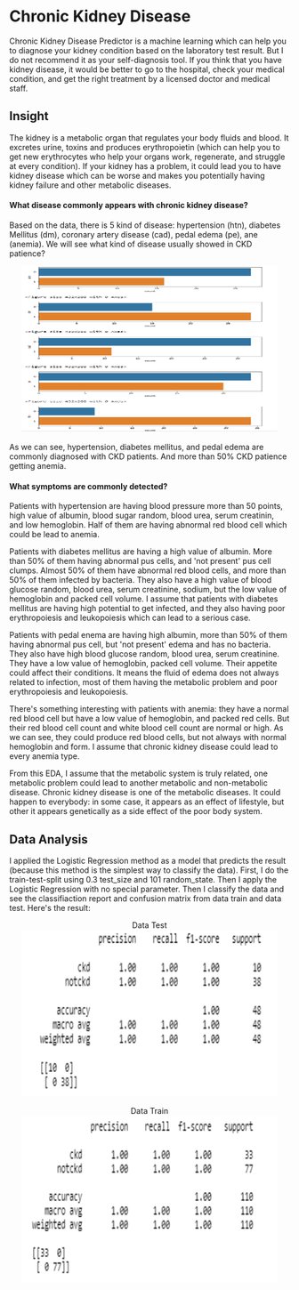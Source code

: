 # Chronic Kidney Disease

Chronic Kidney Disease Predictor is a machine learning which can help you to diagnose your kidney condition based on the laboratory test result. But I do not recommend it as your self-diagnosis tool. If you think that you have kidney disease, it would be better to go to the hospital, check your medical condition, and get the right treatment by a licensed doctor and medical staff.

## Insight

The kidney is a metabolic organ that regulates your body fluids and blood. It excretes urine, toxins and produces erythropoietin (which can help you to get new erythrocytes who help your organs work, regenerate, and struggle at every condition). If your kidney has a problem, it could lead you to have kidney disease which can be worse and makes you potentially having kidney failure and other metabolic diseases.

#### What disease commonly appears with chronic kidney disease?

Based on the data, there is 5 kind of disease: hypertension (htn), diabetes Mellitus (dm), coronary artery disease (cad), pedal edema (pe), ane (anemia). We will see what kind of disease usually showed in CKD patience?

<p align="center">
  <img width="460" height="300" src=" https://github.com/megakristiani/chronic-kidney-disease/blob/master/5disease.png ">
</p>

As we can see, hypertension, diabetes mellitus, and pedal edema are commonly diagnosed with CKD patients. And more than 50% CKD patience getting anemia.

#### What symptoms are commonly detected?

Patients with hypertension are having blood pressure more than 50 points, high value of albumin, blood sugar random, blood urea, serum creatinin, and low hemoglobin. Half of them are having abnormal red blood cell which could be lead to anemia. 

Patients with diabetes mellitus are having a high value of albumin. More than 50% of them having abnormal pus cells, and 'not present' pus cell clumps. Almost 50% of them have abnormal red blood cells, and more than 50% of them infected by bacteria. They also have a high value of blood glucose random, blood urea, serum creatinine, sodium, but the low value of hemoglobin and packed cell volume. I assume that patients with diabetes mellitus are having high potential to get infected, and they also having poor erythropoiesis and leukopoiesis which can lead to a serious case.

Patients with pedal enema are having high albumin, more than 50% of them having abnormal pus cell, but 'not present' edema and has no bacteria. They also have high blood glucose random, blood urea, serum creatinine. They have a low value of hemoglobin, packed cell volume. Their appetite could affect their conditions. It means the fluid of edema does not always related to infection, most of them having the metabolic problem and poor erythropoiesis and leukopoiesis.

There's something interesting with patients with anemia: they have a normal red blood cell but have a low value of hemoglobin, and packed red cells. But their red blood cell count and white blood cell count are normal or high. As we can see, they could produce red blood cells, but not always with normal hemoglobin and form. I assume that chronic kidney disease could lead to every anemia type.

From this EDA, I assume that the metabolic system is truly related, one metabolic problem could lead to another metabolic and non-metabolic disease. Chronic kidney disease is one of the metabolic diseases. It could happen to everybody: in some case, it appears as an effect of lifestyle, but other it appears genetically as a side effect of the poor body system.

## Data Analysis

I applied the Logistic Regression method as a model that predicts the result (because this method is the simplest way to classify the data). First, I do the train-test-split using 0.3 test_size and 101 random_state. Then I apply the Logistic Regression with no special parameter. Then I classify the data and see the classifiaction report and confusion matrix from data train and data test. Here's the result:

<p align="center"> Data Test
  
  <img width="460" height="300" src=" https://github.com/megakristiani/chronic-kidney-disease/blob/master/test.png ">
</p>

<p align="center"> Data Train
  
  <img width="460" height="300" src=" https://github.com/megakristiani/chronic-kidney-disease/blob/master/train.png ">
</p>

